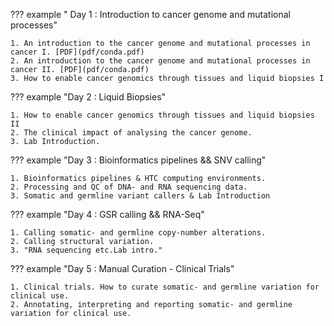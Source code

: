??? example " Day 1 : Introduction to cancer genome and mutational processes"

    1. An introduction to the cancer genome and mutational processes in cancer I. [PDF](pdf/conda.pdf)
    2. An introduction to the cancer genome and mutational processes in cancer II. [PDF](pdf/conda.pdf)
    3. How to enable cancer genomics through tissues and liquid biopsies I

??? example "Day 2 : Liquid Biopsies"

    1. How to enable cancer genomics through tissues and liquid biopsies II
    2. The clinical impact of analysing the cancer genome.
    3. Lab Introduction.
     
??? example "Day 3 : Bioinformatics pipelines && SNV calling"

    1. Bioinformatics pipelines & HTC computing environments.
    2. Processing and QC of DNA- and RNA sequencing data. 
    3. Somatic and germline variant callers & Lab Introduction

??? example "Day 4 : GSR calling && RNA-Seq"

    1. Calling somatic- and germline copy-number alterations.
    2. Calling structural variation. 
    3. "RNA sequencing etc.Lab intro."

??? example "Day 5 : Manual Curation - Clinical Trials"

    1. Clinical trials. How to curate somatic- and germline variation for clinical use.
    2. Annotating, interpreting and reporting somatic- and germline variation for clinical use.
    
